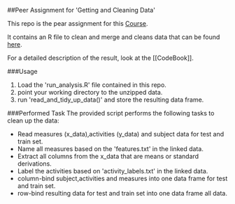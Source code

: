 ##Peer Assignment for 'Getting and Cleaning Data'

This repo is the pear assignment for this [Course](https://www.coursera.org/learn/data-cleaning/).

It contains an R file to clean and merge and cleans data that can be found [here](https://d396qusza40orc.cloudfront.net/getdata%2Fprojectfiles%2FUCI%20HAR%20Dataset.zip).

For a detailed description of the result, look at the [[CodeBook]].

###Usage

 1. Load the 'run_analysis.R' file contained in this repo.
 2. point your working directory to the unzipped data.
 3. run 'read_and_tidy_up_data()' and store the resulting data frame.
 
 ###Performed Task
 The provided script performs the following tasks to clean up the data:
 * Read measures (x_data),activities (y_data) and subject data for test and train set.
 * Name all measures based on the 'features.txt' in the linked data.
 * Extract all columns from the x_data that are means or standard derivations.
 * Label the activities based on 'activity_labels.txt' in the linked data.
 * column-bind subject,activities and measures into one data frame for test and train set. 
 * row-bind resulting data for test and train set into one data frame all data. 